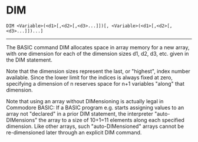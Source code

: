 # DIM

```
DIM <Variable>(<d1>[,<d2>[,<d3>...]])[, <Variable>(<d1>[,<d2>[,<d3>...]])...]
```

---

The BASIC command DIM allocates space in array memory for a new array, with one dimension for each of the dimension sizes d1, d2, d3, etc. given in the DIM statement.

Note that the dimension sizes represent the last, or "highest", index number available. Since the lower limit for the indices is always fixed at zero, specifying a dimension of n reserves space for n+1 variables "along" that dimension.

Note that using an array without DIMensioning is actually legal in Commodore BASIC: If a BASIC program e.g. starts assigning values to an array not "declared" in a prior DIM statement, the interpreter "auto-DIMensions" the array to a size of 10+1=11 elements along each specified dimension. Like other arrays, such "auto-DIMensioned" arrays cannot be re-dimensioned later through an explicit DIM command.

